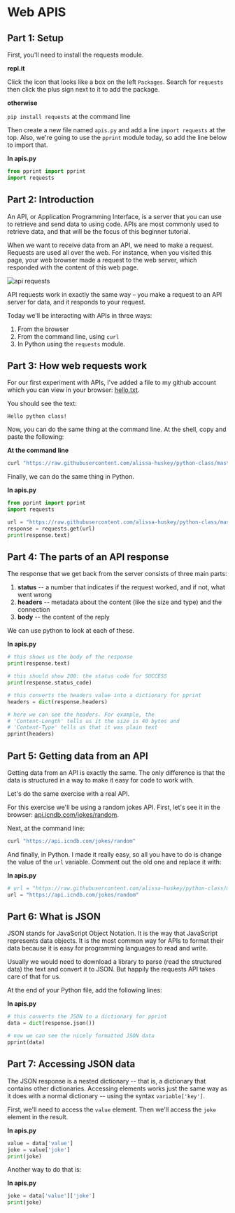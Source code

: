 Web APIS
========

Part 1: Setup
-------------

First, you'll need to install the requests module.

**repl.it**

Click the icon that looks like a box on the left `Packages`. Search for
`requests` then click the plus sign next to it to add the package.

**otherwise**

`pip install requests` at the command line

Then create a new file named `apis.py` and add a line `import requests` at the
top. Also, we're going to use the `pprint` module today, so add the line below
to import that.

**In apis.py**

```python
from pprint import pprint
import requests
```

Part 2: Introduction
--------------------

An API, or Application Programming Interface, is a server that
you can use to retrieve and send data to using code. APIs are most commonly
used to retrieve data, and that will be the focus of this beginner tutorial.

When we want to receive data from an API, we need to make a request. Requests
are used all over the web. For instance, when you visited this page, your web
browser made a request to the web server, which responded with the content of
this web page.

![api requests](https://www.dataquest.io/wp-content/uploads/2019/09/api-request.svg)

API requests work in exactly the same way – you make a request to an API server
for data, and it responds to your request.

Today we'll be interacting with APIs in three ways:

1. From the browser
2. From the command line, using `curl`
3. In Python using the `requests` module.


Part 3: How web requests work
-----------------------------

For our first experiment with APIs, I've added a file to my github account
which you can view in your browser:
[hello.txt](https://raw.githubusercontent.com/alissa-huskey/python-class/master/hello.txt).

You should see the text:

`Hello python class!`


Now, you can do the same thing at the command line. At the shell, copy and paste the following:

**At the command line**

```bash
curl "https://raw.githubusercontent.com/alissa-huskey/python-class/master/hello.txt"
```

Finally, we can do the same thing in Python.

**In apis.py**

```python
from pprint import pprint
import requests

url = "https://raw.githubusercontent.com/alissa-huskey/python-class/master/hello.txt"
response = requests.get(url)
print(response.text)
```

Part 4: The parts of an API response
------------------------------------

The response that we get back from the server consists of three main parts:

1. **status** -- a number that indicates if the request worked, and if not, what went wrong
2. **headers** -- metadata about the content (like the size and type) and the connection
3. **body** -- the content of the reply

We can use python to look at each of these.

**In apis.py**

```python
# this shows us the body of the response
print(response.text)

# this should show 200: the status code for SUCCESS
print(response.status_code)

# this converts the headers value into a dictionary for pprint
headers = dict(response.headers)

# here we can see the headers. For example, the
# 'Content-Length' tells us it the size is 40 bytes and
# 'Content-Type' tells us that it was plain text
pprint(headers)
```

Part 5: Getting data from an API
--------------------------------

Getting data from an API is exactly the same. The only difference is that the
data is structured in a way to make it easy for code to work with.

Let's do the same exercise with a real API.

For this exercise we'll be using a random jokes API.  First, let's see it in
the browser:
[api.icndb.com/jokes/random](https://api.icndb.com/jokes/random).


Next, at the command line:

```bash
curl "https://api.icndb.com/jokes/random"
```

And finally, in Python. I made it really easy, so all you have to do is change
the value of the `url` variable. Comment out the old one and replace it with:

**In apis.py**

```python
# url = "https://raw.githubusercontent.com/alissa-huskey/python-class/master/hello.txt"
url = "https://api.icndb.com/jokes/random"
```

Part 6: What is JSON
--------------------

JSON stands for JavaScript Object Notation. It is the way that JavaScript
represents data objects. It is the most common way for APIs to format their
data because it is easy for programming languages to read and write.

Usually we would need to download a library to parse (read the structured data)
the text and convert it to JSON. But happily the requests API takes care of
that for us.

At the end of your Python file, add the following lines:

**In apis.py**

```python
# this converts the JSON to a dictionary for pprint
data = dict(response.json())

# now we can see the nicely formatted JSON data
pprint(data)
```

Part 7: Accessing JSON data
---------------------------

The JSON response is a nested dictionary -- that is, a dictionary that contains
other dictionaries. Accessing elements works just the same way as it does with
a normal dictionary -- using the syntax `variable['key']`.

First, we'll need to access the `value` element. Then we'll access the `joke`
element in the result.

**In apis.py**

```python
value = data['value']   
joke = value['joke']
print(joke)
```

Another way to do that is:

**In apis.py**

```python
joke = data['value']['joke']
print(joke)
```
